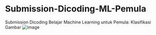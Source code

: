 # Submission-Dicoding-ML-Pemula
Submission Dicoding Belajar Machine Learning untuk Pemula: Klasifikasi Gambar
![image](https://user-images.githubusercontent.com/73092053/149521568-92ed2824-6df8-44fd-9cd5-f777c38d9a69.png)
